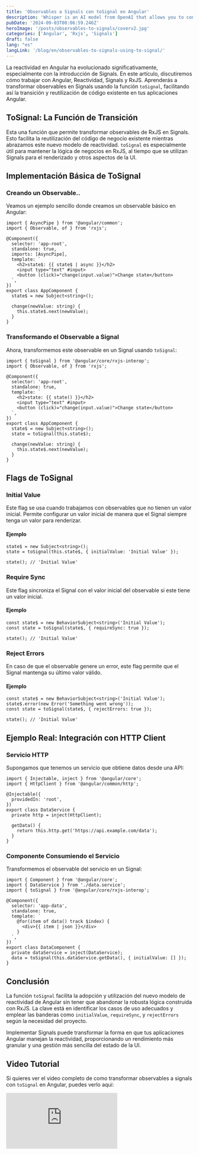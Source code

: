 ```yaml
---
title: 'Observables a Signals con toSignal en Angular'
description: 'Whisper is an AI model from OpenAI that allows you to convert any audio to text with high quality and accuracy.'
pubDate: '2024-09-03T00:06:59.246Z'
heroImage: '/posts/observables-to-signals/coverv2.jpg'
categories: ['Angular', 'Rxjs', 'Signals']
draft: false
lang: "es"
langLink: '/blog/en/observables-to-signals-using-to-signal/'
---
```


La reactividad en Angular ha evolucionado significativamente, especialmente con la introducción de Signals. En este artículo, discutiremos cómo trabajar con Angular, Reactividad, Signals y RxJS. Aprenderás a transformar observables en Signals usando la función `toSignal`, facilitando así la transición y reutilización de código existente en tus aplicaciones Angular.

## ToSignal: La Función de Transición

Esta una función que permite transformar observables de RxJS en Signals. Esto facilita la reutilización del código de negocio existente mientras abrazamos este nuevo modelo de reactividad. `toSignal` es especialmente útil para mantener la lógica de negocios en RxJS, al tiempo que se utilizan Signals para el renderizado y otros aspectos de la UI.

## Implementación Básica de ToSignal

### Creando un Observable..

Veamos un ejemplo sencillo donde creamos un observable básico en Angular:

```angular-ts
import { AsyncPipe } from '@angular/common';
import { Observable, of } from 'rxjs';

@Component({
  selector: 'app-root',
  standalone: true,
  imports: [AsyncPipe],
  template: `
    <h2>state$: {{ state$ | async }}</h2>
    <input type="text" #input>
    <button (click)="change(input.value)">Change state</button>
  `,
})
export class AppComponent {
  state$ = new Subject<string>();

  change(newValue: string) {
    this.state$.next(newValue);
  }
}
```

### Transformando el Observable a Signal

Ahora, transformemos este observable en un Signal usando `toSignal`:

```angular-ts
import { toSignal } from '@angular/core/rxjs-interop';
import { Observable, of } from 'rxjs';

@Component({
  selector: 'app-root',
  standalone: true,
  template: `
    <h2>state: {{ state() }}</h2>
    <input type="text" #input>
    <button (click)="change(input.value)">Change state</button>
  `,
})
export class AppComponent {
  state$ = new Subject<string>();
  state = toSignal(this.state$);

  change(newValue: string) {
    this.state$.next(newValue);
  }
}
```

## Flags de ToSignal

### Initial Value

Este flag se usa cuando trabajamos con observables que no tienen un valor inicial. Permite configurar un valor inicial de manera que el Signal siempre tenga un valor para renderizar.

#### Ejemplo

```angular-ts
state$ = new Subject<string>();
state = toSignal(this.state$, { initialValue: 'Initial Value' });

state(); // 'Initial Value'
```

### Require Sync

Este flag sincroniza el Signal con el valor inicial del observable si este tiene un valor inicial.

#### Ejemplo

```angular-ts
const state$ = new BehaviorSubject<string>('Initial Value');
const state = toSignal(state$, { requireSync: true });

state(); // 'Initial Value'
```

### Reject Errors

En caso de que el observable genere un error, este flag permite que el Signal mantenga su último valor válido.

#### Ejemplo

```angular-ts
const state$ = new BehaviorSubject<string>('Initial Value');
state$.error(new Error('Something went wrong'));
const state = toSignal(state$, { rejectErrors: true });

state(); // 'Initial Value'
```

## Ejemplo Real: Integración con HTTP Client

### Servicio HTTP

Supongamos que tenemos un servicio que obtiene datos desde una API:

```angular-ts
import { Injectable, inject } from '@angular/core';
import { HttpClient } from '@angular/common/http';

@Injectable({
  providedIn: 'root',
})
export class DataService {
  private http = inject(HttpClient);

  getData() {
    return this.http.get('https://api.example.com/data');
  }
}
```

### Componente Consumiendo el Servicio

Transformemos el observable del servicio en un Signal:

```angular-ts
import { Component } from '@angular/core';
import { DataService } from './data.service';
import { toSignal } from '@angular/core/rxjs-interop';

@Component({
  selector: 'app-data',
  standalone: true,
  template: `
    @for(item of data() track $index) {
      <div>{{ item | json }}</div>
    }
  `,
})
export class DataComponent {
  private dataService = inject(DataService);
  data = toSignal(this.dataService.getData(), { initialValue: [] });
}
```

## Conclusión

La función `toSignal` facilita la adopción y utilización del nuevo modelo de reactividad de Angular sin tener que abandonar la robusta lógica construida con RxJS. La clave está en identificar los casos de uso adecuados y emplear las banderas como `initialValue`, `requireSync`, y `rejectErrors` según la necesidad del proyecto.

Implementar Signals puede transformar la forma en que tus aplicaciones Angular manejan la reactividad, proporcionando un rendimiento más granular y una gestión más sencilla del estado de la UI.

## Video Tutorial

Si quieres ver el video completo de como transformar observables a signals con `toSignal` en Angular, puedes verlo aquí:

<iframe class="w-full aspect-video" src="https://www.youtube-nocookie.com/embed/hoYIUe_e4Rs?si=KJIonl22ilMgRdze" title="YouTube video player" frameborder="0" allow="accelerometer; autoplay; clipboard-write; encrypted-media; gyroscope; picture-in-picture; web-share" referrerpolicy="strict-origin-when-cross-origin" allowfullscreen></iframe>